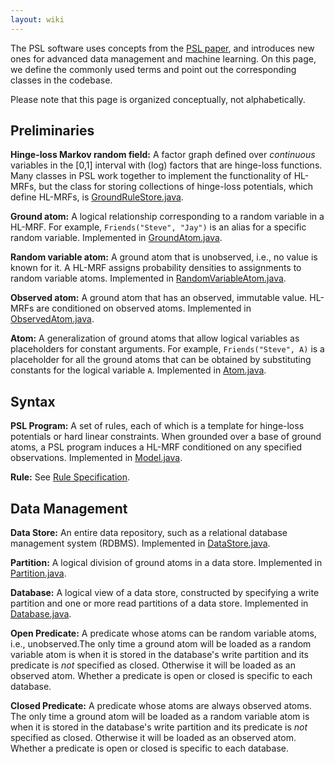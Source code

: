 ```yaml
---
layout: wiki
---
```


The PSL software uses concepts from the [PSL paper](http://arxiv.org/abs/1505.04406.md), and introduces new ones for advanced data management and machine learning. On this page, we define the commonly used terms and point out the corresponding classes in the codebase.

Please note that this page is organized conceptually, not alphabetically.

## Preliminaries

**Hinge-loss Markov random field:** A factor graph defined over _continuous_ variables in the [0,1] interval with (log) factors that are hinge-loss functions. Many classes in PSL work together to implement the functionality of HL-MRFs, but the class for storing collections of hinge-loss potentials, which define HL-MRFs, is [GroundRuleStore.java](https://github.com/linqs/psl/blob/master/psl-core/src/main/java/org/linqs/psl/application/groundrulestore/GroundRuleStore.java.md).

**Ground atom:** A logical relationship corresponding to a random variable in a HL-MRF. For example, `Friends("Steve", "Jay")` is an alias for a specific random variable. Implemented in [GroundAtom.java](https://github.com/linqs/psl/blob/master/psl-core/src/main/java/org/linqs/psl/model/atom/GroundAtom.java.md).

**Random variable atom:** A ground atom that is unobserved, i.e., no value is known for it. A HL-MRF assigns probability densities to assignments to random variable atoms. Implemented in [RandomVariableAtom.java](https://github.com/linqs/psl/blob/master/psl-core/src/main/java/org/linqs/psl/model/atom/RandomVariableAtom.java.md).

**Observed atom:** A ground atom that has an observed, immutable value. HL-MRFs are conditioned on observed atoms. Implemented in [ObservedAtom.java](https://github.com/linqs/psl/blob/master/psl-core/src/main/java/org/linqs/psl/model/atom/ObservedAtom.java.md).

**Atom:** A generalization of ground atoms that allow logical variables as placeholders for constant arguments. For example, `Friends("Steve", A)` is a placeholder for all the ground atoms that can be obtained by substituting constants for the logical variable `A`. Implemented in [Atom.java](https://github.com/linqs/psl/blob/master/psl-core/src/main/java/org/linqs/psl/model/atom/Atom.java.md).

## Syntax

**PSL Program:** A set of rules, each of which is a template for hinge-loss potentials or hard linear constraints. When grounded over a base of ground atoms, a PSL program induces a HL-MRF conditioned on any specified observations. Implemented in [Model.java](https://github.com/linqs/psl/blob/master/psl-core/src/main/java/org/linqs/psl/model/Model.java.md).

**Rule:** See [Rule Specification](Rule-Specification.md).

## Data Management

**Data Store:** An entire data repository, such as a relational database management system (RDBMS). Implemented in [DataStore.java](https://github.com/linqs/psl/blob/master/psl-core/src/main/java/org/linqs/psl/database/DataStore.java.md).

**Partition:** A logical division of ground atoms in a data store. Implemented in [Partition.java](https://github.com/linqs/psl/blob/master/psl-core/src/main/java/org/linqs/psl/database/Partition.java.md).

**Database:** A logical view of a data store, constructed by specifying a write partition and one or more read partitions of a data store. Implemented in [Database.java](https://github.com/linqs/psl/blob/master/psl-core/src/main/java/org/linqs/psl/database/Database.java.md).

**Open Predicate:** A predicate whose atoms can be random variable atoms, i.e., unobserved.The only time a ground atom will be loaded as a random variable atom is when it is stored in the database's write partition and its predicate is _not_ specified as closed. Otherwise it will be loaded as an observed atom. Whether a predicate is open or closed is specific to each database.

**Closed Predicate:** A predicate whose atoms are always observed atoms. The only time a ground atom will be loaded as a random variable atom is when it is stored in the database's write partition and its predicate is _not_ specified as closed. Otherwise it will be loaded as an observed atom. Whether a predicate is open or closed is specific to each database.